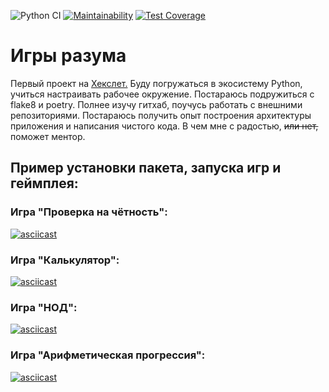 ![Python CI](https://github.com/GovindaChandra/python-project-lvl1/actions/workflows/make_lint.yml/badge.svg) [![Maintainability](https://api.codeclimate.com/v1/badges/a99a88d28ad37a79dbf6/maintainability)](https://codeclimate.com/github/codeclimate/codeclimate/maintainability) [![Test Coverage](https://api.codeclimate.com/v1/badges/a99a88d28ad37a79dbf6/test_coverage)](https://codeclimate.com/github/codeclimate/codeclimate/test_coverage)
# Игры разума

Первый проект на [Хекслет.](https://ru.hexlet.io/my/projects)
Буду погружаться в экосистему Python, учиться настраивать рабочее окружение. Постараюсь подружиться с flake8 и poetry. Полнее изучу гитхаб, поучусь работать с внешними репозиториями. Постараюсь получить опыт построения архитектуры приложения и написания чистого кода. В чем мне с радостью, ~~или нет,~~ поможет ментор.

## Пример установки пакета, запуска игр и геймплея:

### Игра "Проверка на чётность":
[![asciicast](https://asciinema.org/a/hc5Qe5Y9Edn4luGSrt0yfq0z8.svg)](https://asciinema.org/a/hc5Qe5Y9Edn4luGSrt0yfq0z8)

### Игра "Калькулятор":
[![asciicast](https://asciinema.org/a/N3nuhQoZAoBzKnMvLK1VuKSgi.svg)](https://asciinema.org/a/N3nuhQoZAoBzKnMvLK1VuKSgi)

### Игра "НОД":
[![asciicast](https://asciinema.org/a/YSFajAKoXYxTHWYarYkl0mMbn.svg)](https://asciinema.org/a/YSFajAKoXYxTHWYarYkl0mMbn)

### Игра "Арифметическая прогрессия":
[![asciicast](https://asciinema.org/a/W68hffS5E6VguoyMebyxdW7z3.svg)](https://asciinema.org/a/W68hffS5E6VguoyMebyxdW7z3)
